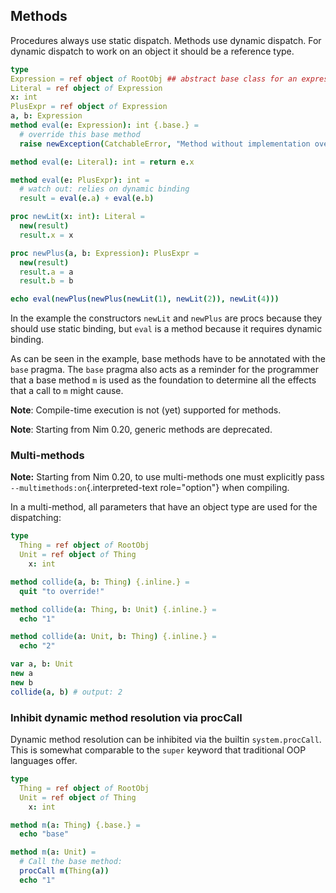 ## Methods

Procedures always use static dispatch. Methods use dynamic dispatch. For
dynamic dispatch to work on an object it should be a reference type.

``` nim
type
Expression = ref object of RootObj ## abstract base class for an expression
Literal = ref object of Expression
x: int
PlusExpr = ref object of Expression
a, b: Expression
method eval(e: Expression): int {.base.} =
  # override this base method
  raise newException(CatchableError, "Method without implementation override")

method eval(e: Literal): int = return e.x

method eval(e: PlusExpr): int =
  # watch out: relies on dynamic binding
  result = eval(e.a) + eval(e.b)

proc newLit(x: int): Literal =
  new(result)
  result.x = x

proc newPlus(a, b: Expression): PlusExpr =
  new(result)
  result.a = a
  result.b = b

echo eval(newPlus(newPlus(newLit(1), newLit(2)), newLit(4)))
```

In the example the constructors `newLit` and `newPlus` are procs because
they should use static binding, but `eval` is a method because it
requires dynamic binding.

As can be seen in the example, base methods have to be annotated with
the `base` pragma. The `base` pragma also
acts as a reminder for the programmer that a base method `m` is used as
the foundation to determine all the effects that a call to `m` might
cause.

**Note**: Compile-time execution is not (yet) supported for methods.

**Note**: Starting from Nim 0.20, generic methods are deprecated.

### Multi-methods

**Note:** Starting from Nim 0.20, to use multi-methods one must
explicitly pass `--multimethods:on`{.interpreted-text role="option"}
when compiling.

In a multi-method, all parameters that have an object type are used for
the dispatching:

``` {.nim test="\"nim c --multiMethods:on $1\""}
type
  Thing = ref object of RootObj
  Unit = ref object of Thing
    x: int

method collide(a, b: Thing) {.inline.} =
  quit "to override!"

method collide(a: Thing, b: Unit) {.inline.} =
  echo "1"

method collide(a: Unit, b: Thing) {.inline.} =
  echo "2"

var a, b: Unit
new a
new b
collide(a, b) # output: 2
```

### Inhibit dynamic method resolution via procCall

Dynamic method resolution can be inhibited via the builtin
`system.procCall`. This is somewhat
comparable to the `super` keyword that
traditional OOP languages offer.

``` {.nim test="\"nim c $1\""}
type
  Thing = ref object of RootObj
  Unit = ref object of Thing
    x: int

method m(a: Thing) {.base.} =
  echo "base"

method m(a: Unit) =
  # Call the base method:
  procCall m(Thing(a))
  echo "1"
```
